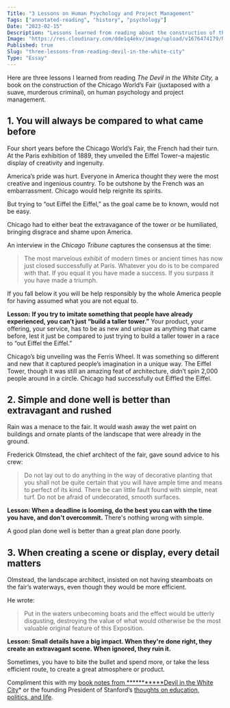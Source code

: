 ```yaml
---
Title: "3 Lessons on Human Psychology and Project Management"
Tags: ["annotated-reading", "history", "psychology"]
Date: "2023-02-15"
Description: "Lessons learned from reading about the construction of the 1893 Chicago World’s Fair."
Image: "https://res.cloudinary.com/dde1q4ekv/image/upload/v1676474179/Nut_Expo02_copy_2_zryyaa.jpg"
Published: true
Slug: "three-lessons-from-reading-devil-in-the-white-city"
Type: "Essay"
---
```

Here are three lessons I learned from reading *The Devil in the White City,* a book on the construction of the Chicago World’s Fair (juxtaposed with a suave, murderous criminal), on human psychology and project management.

## 1. You will always be compared to what came before

Four short years before the Chicago World’s Fair, the French had their turn. At the Paris exhibition of 1889, they unveiled the Eiffel Tower–a majestic display of creativity and ingenuity.

America’s pride was hurt. Everyone in America thought they were the most creative and ingenious country. To be outshone by the French was an embarrassment. Chicago would help reignite its spirits.

But trying to “out Eiffel the Eiffel,” as the goal came be to known, would not be easy.

Chicago had to either beat the extravagance of the tower or be humiliated, bringing disgrace and shame upon America.

An interview in the *Chicago Tribune* captures the consensus at the time:

> The most marvelous exhibit of modern times or ancient times has now just closed successfully at Paris. Whatever you do is to be compared with that. If you equal it you have made a success. If you surpass it you have made a triumph.

If you fall below it you will be help responsibly by the whole America people for having assumed what you are not equal to.
>

**Lesson:** **If you try to imitate something that people have already experienced, you can’t just “build a taller tower.”** Your product, your offering, your service, has to be as new and unique as anything that came before, lest it just be compared to just trying to build a taller tower in a race to “out Eiffel the Eiffel.”

Chicago’s big unveiling was the Ferris Wheel. It was something so different and new that it captured people’s imagination in a unique way. The Eiffel Tower, though it was still an amazing feat of architecture, didn’t spin 2,000 people around in a circle. Chicago had successfully out Eiffled the Eiffel.

## 2. Simple and done well is better than extravagant and rushed

Rain was a menace to the fair. It would wash away the wet paint on buildings and ornate plants of the landscape that were already in the ground.

Frederick Olmstead, the chief architect of the fair, gave sound advice to his crew:

> Do not lay out to do anything in the way of decorative planting that you shall not be quite certain that you will have ample time and means to perfect of its kind. There be can little fault found with simple, neat turf. Do not be afraid of undecorated, smooth surfaces.
>

**Lesson: When a deadline is looming, do the best you can with the time you have, and don't overcommit.** There's nothing wrong with simple.

A good plan done well is better than a great plan done poorly.

## 3. When creating a scene or display, every detail matters

Olmstead, the landscape architect, insisted on not having steamboats on the fair’s waterways, even though they would be more efficient.

He wrote:

> Put in the waters unbecoming boats and the effect would be utterly disgusting, destroying the value of what would otherwise be the most valuable original feature of this Exposition.
>

**Lesson: Small details have a big impact. When they're done right, they create an extravagant scene. When ignored, they ruin it.**

Sometimes, you have to bite the bullet and spend more, or take the less efficient route, to create a great atmosphere or product.

Compliment this with my [book notes from ***********Devil in the White City](https://www.dltn.io/posts/devil-in-the-white-city)* or the founding President of Stanford’s [thoughts on education, politics, and life](https://www.dltn.io/posts/david-starr-jordan-on-life-education-and-politics).
